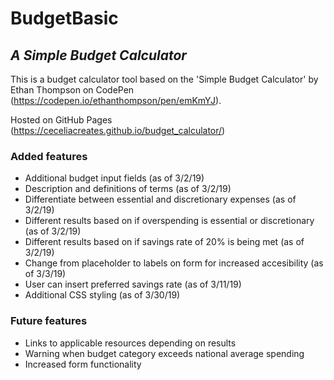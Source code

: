 # BudgetBasic
## *A Simple Budget Calculator*

This is a budget calculator tool based on the 'Simple Budget Calculator' by Ethan Thompson on CodePen (https://codepen.io/ethanthompson/pen/emKmYJ).

Hosted on GitHub Pages (https://ceceliacreates.github.io/budget_calculator/)

### Added features
* Additional budget input fields (as of 3/2/19)
* Description and definitions of terms (as of 3/2/19)
* Differentiate between essential and discretionary expenses (as of 3/2/19)
* Different results based on if overspending is essential or discretionary (as of 3/2/19)
* Different results based on if savings rate of 20% is being met (as of 3/2/19)
* Change from placeholder to labels on form for increased accesibility (as of 3/3/19)
* User can insert preferred savings rate (as of 3/11/19)
* Additional CSS styling (as of 3/30/19)

### Future features
* Links to applicable resources depending on results
* Warning when budget category exceeds national average spending
* Increased form functionality
